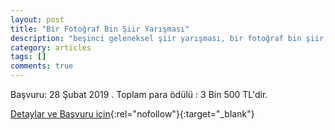 ```yaml
---
layout: post
title: "Bir Fotoğraf Bin Şiir Yarışması"
description: "beşinci geleneksel şiir yarışması, bir fotoğraf bin şiir, başakşehir kültürevi derneği, başakşehir milli eğitim müdürlüğü"
category: articles
tags: []
comments: true
---
```


Başvuru: 28 Şubat 2019 . 
Toplam para ödülü : 3 Bin 500 TL'dir.

[Detaylar ve Başvuru için](http://mustafakutluiho.meb.k12.tr/icerikler/bir-fotograf-bin-siir-yarismasi_6325671.html?utm_source=edebiyatyarismalari.com&utm_medium=affiliate){:rel="nofollow"}{:target="_blank"}